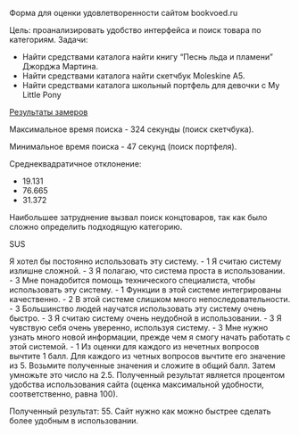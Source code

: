 Форма для оценки удовлетворенности сайтом bookvoed.ru

Цель: проанализировать удобство интерфейса и поиск товара по категориям. 
Задачи:
* Найти средствами каталога найти книгу “Песнь льда и пламени” Джорджа Мартина.
* Найти средствами каталога найти скетчбук Moleskine А5.
* Найти средствами каталога школьный портфель для девочки с My Little Pony


[Результаты замеров](https://docs.google.com/document/d/13ZBLtBshuCr_7Sx8rnl0I6iR01MHmkF2Zu_7Tgo8pIU/edit?usp=sharing)

Максимальное время поиска - 324 секунды (поиск скетчбука).

Минимальное время поиска - 47 секунд (поиск портфеля).

Среднеквадратичное отклонение:
* 19.131
* 76.665
* 31.372

Наибольшее затруднение вызвал поиск концтоваров, так как было сложно определить подходящую категорию. 

SUS

Я хотел бы постоянно использовать эту систему. - 1
Я считаю систему излишне сложной. - 3
Я полагаю, что система проста в использовании. - 3
Мне понадобится помощь технического специалиста, чтобы использовать эту систему. - 1
Функции в этой системе интегрированы качественно. - 2
В этой системе слишком много непоследовательности. - 3
Большинство людей научатся использовать эту систему очень быстро. - 3
Я считаю систему очень неудобной в использовании. - 3
Я чувствую себя очень уверенно, используя систему. - 3
Мне нужно узнать много новой информации, прежде чем я смогу начать работать с этой системой. - 1
Из оценки для каждого из нечетных вопросов вычтите 1 балл. Для каждого из четных вопросов вычтите его значение из 5. Возьмите полученные значения и сложите в общий балл. Затем умножьте это число на 2.5. Полученный результат является процентом удобства использования сайта (оценка максимальной удобности, соответственно, равна 100).

Полученный результат: 55. Сайт нужно как можно быстрее сделать более удобным в использовании.
